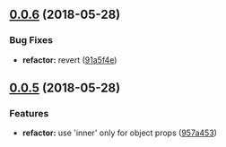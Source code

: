 <a name="0.0.6"></a>
## [0.0.6](https://github.com/kolesoffac/vue-redux-prepare-props/compare/v0.0.5...v0.0.6) (2018-05-28)


### Bug Fixes

* **refactor:** revert ([91a5f4e](https://github.com/kolesoffac/vue-redux-prepare-props/commit/91a5f4e))



<a name="0.0.5"></a>
## [0.0.5](https://github.com/kolesoffac/vue-redux-prepare-props/compare/v0.0.4...v0.0.5) (2018-05-28)


### Features

* **refactor:** use 'inner' only for object props ([957a453](https://github.com/kolesoffac/vue-redux-prepare-props/commit/957a453))




